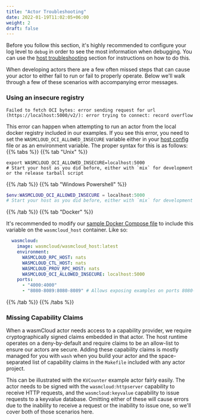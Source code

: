 ```yaml
---
title: "Actor Troubleshooting"
date: 2022-01-19T11:02:05+06:00
weight: 2
draft: false
---
```


Before you follow this section, it's highly recommended to configure your log level to `debug` in order to see the most information when debugging. You can use the [host troubleshooting](../host#changing-log-level) section for instructions on how to do this.

When developing actors there are a few often missed steps that can cause your actor to either fail to run or fail to properly operate. Below we'll walk through a few of these scenarios with accompanying error messages.

### Using an insecure registry
```console
Failed to fetch OCI bytes: error sending request for url (https://localhost:5000/v2/): error trying to connect: record overflow
```

This error can happen when attempting to run an actor from the local docker registry included in our examples. If you see this error, you need to set the `WASMCLOUD_OCI_ALLOWED_INSECURE` variable either in your [host config](../../reference/host-runtime/host_configure#supported-configuration-variables) file or as an environment variable. The proper syntax for this is as follows:
{{% tabs %}}
{{% tab "Unix" %}}

```shell
export WASMCLOUD_OCI_ALLOWED_INSECURE=localhost:5000
# Start your host as you did before, either with `mix` for development or the release tarball script
```

{{% /tab %}}
{{% tab "Windows Powershell" %}}

```powershell
$env:WASMCLOUD_OCI_ALLOWED_INSECURE = localhost:5000 
# Start your host as you did before, either with `mix` for development or the release tarball script
```

{{% /tab %}}
{{% tab "Docker" %}}

It's recommended to modify our [sample Docker Compose file](https://raw.githubusercontent.com/wasmCloud/examples/main/docker/docker-compose.yml) to include this variable on the `wasmcloud_host` container. Like so:
```yaml
  wasmcloud:
    image: wasmcloud/wasmcloud_host:latest
    environment:
      WASMCLOUD_RPC_HOST: nats
      WASMCLOUD_CTL_HOST: nats
      WASMCLOUD_PROV_RPC_HOST: nats
      WASMCLOUD_OCI_ALLOWED_INSECURE: localhost:5000
    ports:
      - "4000:4000"
      - "8080-8089:8080-8089" # Allows exposing examples on ports 8080-8089
```

{{% /tab %}}
{{% /tabs %}}

### Missing Capability Claims
When a wasmCloud actor needs access to a capability provider, we require cryptographically signed claims embedded in that actor. The host runtime operates on a deny-by-default and require claims to be an allow-list to ensure our actors are secure. Adding these capability claims is mostly managed for you with `wash` when you build your actor and the space-separated list of capability claims in the `Makefile` included with any actor project.

This can be illustrated with the `KVCounter` example actor fairly easily. The actor needs to be signed with the `wasmcloud:httpserver` capability to receive HTTP requests, and the `wasmcloud:keyvalue` capability to issue requests to a keyvalue database. Omitting either of these will cause errors due to the inability to receive a request or the inability to issue one, so we'll cover both of those scenarios here.